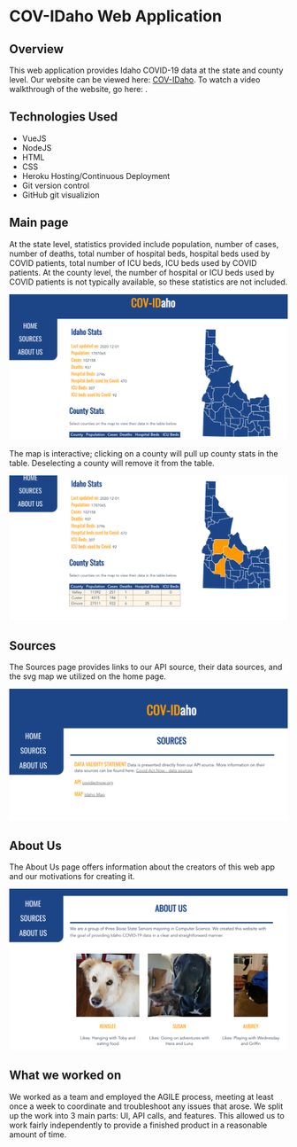 # COV-IDaho Web Application

## Overview
This web application provides Idaho COVID-19 data at the state and county level. Our website can be viewed here: [COV-IDaho](https://cov-idaho.herokuapp.com/).
To watch a video walkthrough of the website, go here: [](). 

## Technologies Used
* VueJS
* NodeJS
* HTML
* CSS
* Heroku Hosting/Continuous Deployment
* Git version control
* GitHub git visualizion 

## Main page
At the state level, statistics provided include population, number of cases, number of deaths, total number of  hospital beds, hospital beds used by COVID patients, total number of ICU beds, ICU beds used by COVID patients.  At the county level, the number of hospital or ICU beds used by COVID patients is not typically available, so these statistics are not included. 

<img src="assets/main-page.png" title="Main Page"/>

The map is interactive; clicking on a county will pull up county stats in the table. Deselecting a county will remove it from the table. 

<img src="assets/main-page-table.png"/>

## Sources
The Sources page provides links to our API source, their data sources, and the svg map we utilized on the home page.

<img src="assets/sources.png"/>

## About Us
The About Us page offers information about the creators of this web app and our motivations for creating it. 

<img src="assets/about-us.png"/>

## What we worked on
We worked as a team and employed the AGILE process, meeting at least once a week to coordinate and troubleshoot any issues that arose. We split up the work into 3 main parts: UI, API calls, and features. This allowed us to work fairly independently to provide a finished product in a reasonable amount of time.
